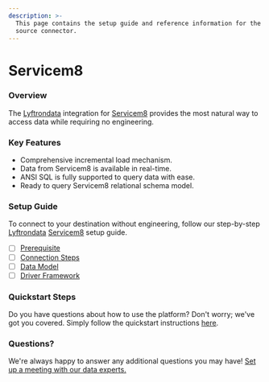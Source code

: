 ```yaml
---
description: >-
  This page contains the setup guide and reference information for the Servicem8
  source connector.
---
```


# Servicem8

### Overview

The [Lyftrondata](https://www.lyftrondata.com/) integration for [Servicem8](https://www.lyftrondata.com/integration/finance-analytics/servicem8/) provides the most natural way to access data while requiring no engineering.

### Key Features

* Comprehensive incremental load mechanism.
* Data from Servicem8 is available in real-time.
* ANSI SQL is fully supported to query data with ease.
* Ready to query Servicem8 relational schema model.

### Setup Guide

To connect to your destination without engineering, follow our step-by-step [Lyftrondata](https://www.lyftrondata.com/) [Servicem8](https://www.lyftrondata.com/integration/finance-analytics/servicem8/) setup guide.

* [ ] [Prerequisite](prerequisite.md)
* [ ] [Connection Steps](connection-steps.md)
* [ ] [Data Model](data-model/erd.md)
* [ ] [Driver Framework](driver-framework/)

### Quickstart Steps

Do you have questions about how to use the platform? Don't worry; we've got you covered. Simply follow the quickstart instructions [here](../../).

### Questions? <a href="#questions" id="questions"></a>

We're always happy to answer any additional questions you may have! [Set up a meeting with our data experts.](https://www.lyftrondata.com/book-a-meeting/)
